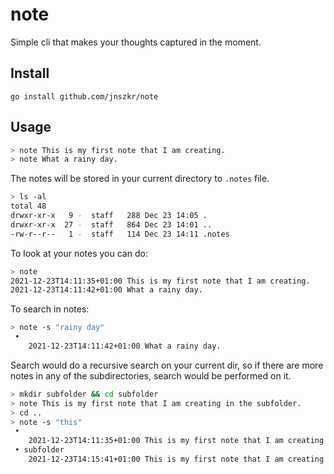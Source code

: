 # note

Simple cli that makes your thoughts captured in the moment.

## Install

```
go install github.com/jnszkr/note
```

## Usage

```bash
> note This is my first note that I am creating.
> note What a rainy day.
```

The notes will be stored in your current directory to `.notes` file.

```bash
> ls -al
total 48
drwxr-xr-x   9 -  staff   288 Dec 23 14:05 .
drwxr-xr-x  27 -  staff   864 Dec 23 14:01 ..
-rw-r--r--   1 -  staff   114 Dec 23 14:11 .notes
```

To look at your notes you can do:

```bash
> note
2021-12-23T14:11:35+01:00 This is my first note that I am creating.
2021-12-23T14:11:42+01:00 What a rainy day.
```

To search in notes:

```bash
> note -s "rainy day"
 • 
	2021-12-23T14:11:42+01:00 What a rainy day.
```

Search would do a recursive search on your current dir, so if there are more
notes in any of the subdirectories, search would be performed on it.

```bash
> mkdir subfolder && cd subfolder
> note This is my first note that I am creating in the subfolder.
> cd ..
> note -s "this"
 • 
    2021-12-23T14:11:35+01:00 This is my first note that I am creating.
 • subfolder
    2021-12-23T14:15:41+01:00 This is my first note that I am creating in the subfolder.
```
